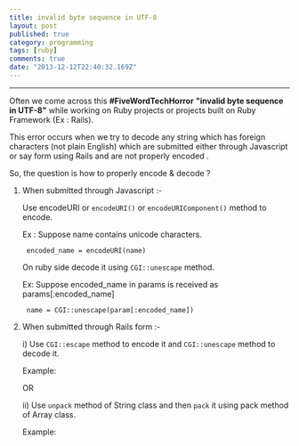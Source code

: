 ```yaml
---
title: invalid byte sequence in UTF-8 
layout: post
published: true
category: programming
tags: [ruby]
comments: true
date: "2013-12-12T22:40:32.169Z"
---
```

---

Often we come across this **#FiveWordTechHorror** **"invalid byte sequence in UTF-8"** while working on Ruby projects or projects built on Ruby Framework (Ex : Rails).

This error occurs when we try to decode any string which has foreign characters (not plain English) which are submitted either through Javascript or say form using Rails and are not properly encoded .

So, the question is how to properly encode & decode ?

1. When submitted through Javascript :-

	Use encodeURI or `encodeURI()` or `encodeURIComponent()` method to encode.

	Ex : Suppose name contains unicode characters.

		encoded_name = encodeURI(name)

	On ruby side decode it using `CGI::unescape` method.

	Ex: Suppose encoded_name in params is received as params[:encoded_name]

		name = CGI::unescape(param[:encoded_name])

2. When submitted through Rails form :-

	i) Use `CGI::escape` method to encode it and `CGI::unescape` method to decode it.

	Example:

    <script src="https://gist.github.com/Amit-Thawait/3eae58dfd9816db63f7d749460d1ffe8.js"></script>

	OR

	ii) Use `unpack` method of String class and then `pack` it using pack method of Array class.

	Example:

    <script src="https://gist.github.com/Amit-Thawait/190c6ead64ba6899b9bea32921addb45.js"></script>
